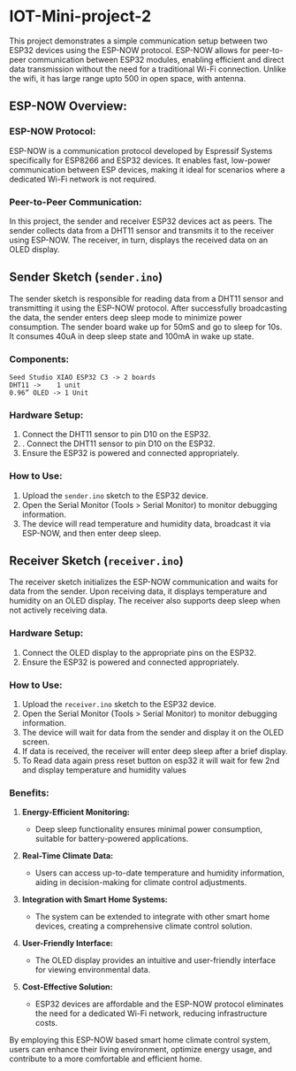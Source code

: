 # IOT-Mini-project-2

This project demonstrates a simple communication setup between two ESP32 devices using the ESP-NOW protocol. ESP-NOW allows for peer-to-peer communication between ESP32 modules, enabling efficient and direct data transmission without the need for a traditional Wi-Fi connection. Unlike the wifi, it has large range upto 500 in open space, with antenna. 

## ESP-NOW Overview:

### ESP-NOW Protocol: 
ESP-NOW is a communication protocol developed by Espressif Systems specifically for ESP8266 and ESP32 devices. It enables fast, low-power communication between ESP devices, making it ideal for scenarios where a dedicated Wi-Fi network is not required.

### Peer-to-Peer Communication: 

In this project, the sender and receiver ESP32 devices act as peers. The sender collects data from a DHT11 sensor and transmits it to the receiver using ESP-NOW. The receiver, in turn, displays the received data on an OLED display.

## Sender Sketch (`sender.ino`)

The sender sketch is responsible for reading data from a DHT11 sensor and transmitting it using the ESP-NOW protocol. After successfully broadcasting the data, the sender enters deep sleep mode to minimize power consumption. The sender board wake up for 50mS and go to sleep for 10s. It consumes 40uA in deep sleep state and 100mA in wake up state.

### Components:
	Seed Studio XIAO ESP32 C3 -> 2 boards
	DHT11 ->    1 unit
	0.96” OLED -> 1 Unit

### Hardware Setup:

1.	Connect the DHT11 sensor to pin D10 on the ESP32.
2.	. Connect the DHT11 sensor to pin D10 on the ESP32.
2. Ensure the ESP32 is powered and connected appropriately.

### How to Use:

1. Upload the `sender.ino` sketch to the ESP32 device.
2. Open the Serial Monitor (Tools > Serial Monitor) to monitor debugging information.
3. The device will read temperature and humidity data, broadcast it via ESP-NOW, and then enter deep sleep.

## Receiver Sketch (`receiver.ino`)

The receiver sketch initializes the ESP-NOW communication and waits for data from the sender. Upon receiving data, it displays temperature and humidity on an OLED display. The receiver also supports deep sleep when not actively receiving data.

### Hardware Setup:

1. Connect the OLED display to the appropriate pins on the ESP32.
2. Ensure the ESP32 is powered and connected appropriately.

### How to Use:

1. Upload the `receiver.ino` sketch to the ESP32 device.
2. Open the Serial Monitor (Tools > Serial Monitor) to monitor debugging information.
3. The device will wait for data from the sender and display it on the OLED screen.
4. If data is received, the receiver will enter deep sleep after a brief display.
5. To Read data again press reset button on esp32 it will wait for few 2nd and display temperature and humidity values

### Benefits:

1. **Energy-Efficient Monitoring:**
   - Deep sleep functionality ensures minimal power consumption, suitable for battery-powered applications.

2. **Real-Time Climate Data:**
   - Users can access up-to-date temperature and humidity information, aiding in decision-making for climate control adjustments.

3. **Integration with Smart Home Systems:**
   - The system can be extended to integrate with other smart home devices, creating a comprehensive climate control solution.

4. **User-Friendly Interface:**
   - The OLED display provides an intuitive and user-friendly interface for viewing environmental data.

5. **Cost-Effective Solution:**
   - ESP32 devices are affordable and the ESP-NOW protocol eliminates the need for a dedicated Wi-Fi network, reducing infrastructure costs.

By employing this ESP-NOW based smart home climate control system, users can enhance their living environment, optimize energy usage, and contribute to a more comfortable and efficient home.



